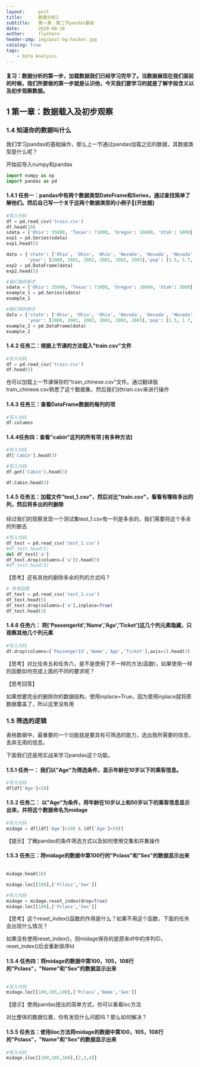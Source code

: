 ```yaml
---
layout:     post
title:      数据分析2
subtitle:   第一章：第二节pandas基础
date:       2020-08-18
author:     flyshare
header-img: img/post-bg-hacker.jpg
catalog: true
tags:
    - Data Analysis
---
```


#### 复习：数据分析的第一步，加载数据我们已经学习完毕了。当数据展现在我们面前的时候，我们所要做的第一步就是认识他，今天我们要学习的就是**了解字段含义以及初步观察数据**。



## 1 第一章：数据载入及初步观察

### 1.4 知道你的数据叫什么
我们学习pandas的基础操作，那么上一节通过pandas加载之后的数据，其数据类型是什么呢？

开始前导入numpy和pandas

```python
import numpy as np
import pandas as pd
```

#### 1.4.1 任务一：pandas中有两个数据类型DateFrame和Series，通过查找简单了解他们。然后自己写一个关于这两个数据类型的小例子🌰[开放题]

```python
#写入代码
df = pd.read_csv('train.csv')
df.head(10)
sdata = {'Ohio': 35000, 'Texas': 71000, 'Oregon': 16000, 'Utah': 5000}
exp1 = pd.Series(sdata)
exp1.head(5)

data = {'state': ['Ohio', 'Ohio', 'Ohio', 'Nevada', 'Nevada', 'Nevada'],
        'year': [2000, 2001, 2002, 2001, 2002, 2003],'pop': [1.5, 1.7, 3.6, 2.4, 2.9, 3.2]}
exp2 = pd.DataFrame(data)
exp2.head(5)
```

```python
#我们举的例子
sdata = {'Ohio': 35000, 'Texas': 71000, 'Oregon': 16000, 'Utah': 5000}
example_1 = pd.Series(sdata)
example_1
```

```python
#我们举的例子
data = {'state': ['Ohio', 'Ohio', 'Ohio', 'Nevada', 'Nevada', 'Nevada'],
        'year': [2000, 2001, 2002, 2001, 2002, 2003],'pop': [1.5, 1.7, 3.6, 2.4, 2.9, 3.2]}
example_2 = pd.DataFrame(data)
example_2
```

#### 1.4.2 任务二：根据上节课的方法载入"train.csv"文件

```python
#写入代码
df = pd.read_csv('train.csv')
df.head(5)
```

也可以加载上一节课保存的"train_chinese.csv"文件。通过翻译版train_chinese.csv熟悉了这个数据集，然后我们对trian.csv来进行操作
#### 1.4.3 任务三：查看DataFrame数据的每列的项




```python
#写入代码
df.columns
```

#### 1.4.4任务四：查看"cabin"这列的所有项 [有多种方法]

```python
#写入代码
df['Cabin'].head(3)

#写入代码
df.get('Cabin').head(3)

df.Cabin.head(3)
```

#### 1.4.5 任务五：加载文件"test_1.csv"，然后对比"train.csv"，看看有哪些多出的列，然后将多出的列删除
经过我们的观察发现一个测试集test_1.csv有一列是多余的，我们需要将这个多余的列删去

```python
#写入代码
df_test = pd.read_csv('test_1.csv')
#df_test.head(5)
del df_test['a']
df_test.drop(columns=['a']).head(3)
#df_test.head(5)

```

【思考】还有其他的删除多余的列的方式吗？

```python
# 思考回答
df_test = pd.read_csv('test_1.csv')
df_test.head(5)
df_test.drop(columns=['a'],inplace=True)
df_test.head(3)
```


#### 1.4.6 任务六： 将['PassengerId','Name','Age','Ticket']这几个列元素隐藏，只观察其他几个列元素

```python
#写入代码
df.drop(columns=['PassengerId','Name','Age','Ticket'],axis=1).head(3)
```

【思考】对比任务五和任务六，是不是使用了不一样的方法(函数)，如果使用一样的函数如何完成上面的不同的要求呢？

【思考回答】

如果想要完全的删除你的数据结构，使用inplace=True，因为使用inplace就将原数据覆盖了，所以这里没有用

### 1.5 筛选的逻辑

表格数据中，最重要的一个功能就是要具有可筛选的能力，选出我所需要的信息，丢弃无用的信息。

下面我们还是用实战来学习pandas这个功能。

#### 1.5.1 任务一： 我们以"Age"为筛选条件，显示年龄在10岁以下的乘客信息。



```python
#写入代码
df[df['Age']<10]
```

#### 1.5.2 任务二： 以"Age"为条件，将年龄在10岁以上和50岁以下的乘客信息显示出来，并将这个数据命名为midage

```python
#写入代码
midage = df[(df['Age']>10) & (df['Age']<50)]
```

【提示】了解pandas的条件筛选方式以及如何使用交集和并集操作

#### 1.5.3 任务三：将midage的数据中第100行的"Pclass"和"Sex"的数据显示出来

```python

midage.head(10)

midage.loc[[100],['Pclass','Sex']]

#写入代码
midage = midage.reset_index(drop=True)
midage.loc[[100],['Pclass','Sex']]

```

【思考】这个reset_index()函数的作用是什么？如果不用这个函数，下面的任务会出现什么情况？

如果没有使用reset_index()，则midage保存的是原来df中的序列ID，reset_index()后会重新排序Id

#### 1.5.4 任务四：将midage的数据中第100，105，108行的"Pclass"，"Name"和"Sex"的数据显示出来

```python

#写入代码
midage.loc[[100,105,108],['Pclass','Name','Sex']]

```

【提示】使用pandas提出的简单方式，你可以看看loc方法

对比整体的数据位置，你有发现什么问题吗？那么如何解决？

#### 1.5.5 任务五：使用iloc方法将midage的数据中第100，105，108行的"Pclass"，"Name"和"Sex"的数据显示出来

```python
#写入代码
midage.iloc[[100,105,108],[2,3,4]]
```